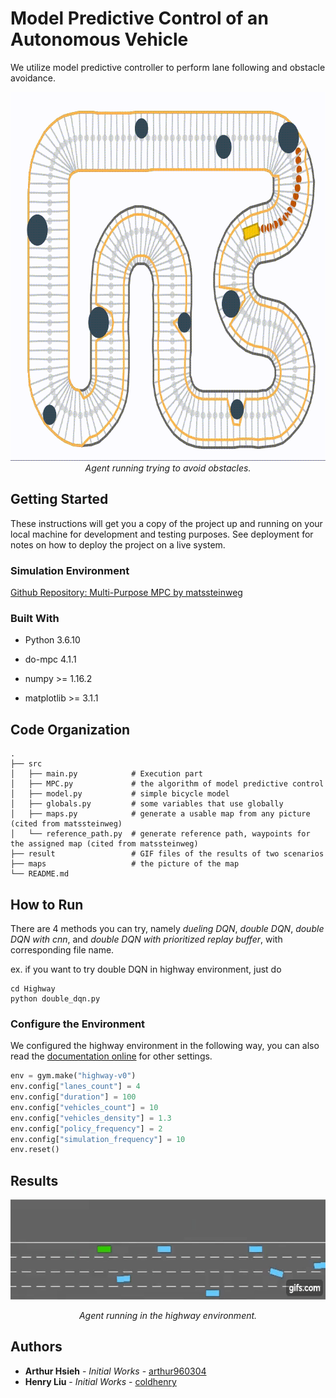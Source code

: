 # Model Predictive Control of an Autonomous Vehicle

We utilize model predictive controller to perform lane following and obstacle avoidance.

<p align="center">
  <img width="760" height="590" src="https://github.com/coldhenry/Model-Predictive-Control-of-Autonomous-Car/blob/main/results/obstacle_avoidance.gif"/><br/>
  <em>Agent running trying to avoid obstacles.</em>
</p>

## Getting Started

These instructions will get you a copy of the project up and running on your local machine for development and testing purposes. See deployment for notes on how to deploy the project on a live system.

### Simulation Environment

[Github Repository: Multi-Purpose MPC by matssteinweg](https://github.com/matssteinweg/Multi-Purpose-MPC)

### Built With

* Python 3.6.10

* do-mpc 4.1.1

* numpy >= 1.16.2

* matplotlib >= 3.1.1

## Code Organization

```
.
├── src                    
│   ├── main.py            # Execution part
│   ├── MPC.py             # the algorithm of model predictive control
│   ├── model.py           # simple bicycle model
│   ├── globals.py         # some variables that use globally
│   ├── maps.py            # generate a usable map from any picture (cited from matssteinweg)
│   └── reference_path.py  # generate reference path, waypoints for the assigned map (cited from matssteinweg)
├── result                 # GIF files of the results of two scenarios
├── maps                   # the picture of the map
└── README.md
```

## How to Run

There are 4 methods you can try, namely *dueling DQN*, *double DQN*, *double DQN with cnn*, and *double DQN with prioritized replay buffer*, with corresponding file name.

ex. if you want to try double DQN in highway environment, just do
```
cd Highway
python double_dqn.py
```

### Configure the Environment

We configured the highway environment in the following way, you can also read the [documentation online](https://highway-env.readthedocs.io/en/latest/quickstart.html#configuring-an-environment) for other settings.

```python
env = gym.make("highway-v0")
env.config["lanes_count"] = 4
env.config["duration"] = 100
env.config["vehicles_count"] = 10
env.config["vehicles_density"] = 1.3
env.config["policy_frequency"] = 2
env.config["simulation_frequency"] = 10
env.reset()
```

## Results

<p align="center">
  <img width="640" height="160" src="https://github.com/arthur960304/dqn-dense-traffic/blob/main/doc/highway.gif"/><br/>
</p>
<p align="center">
  <em>Agent running in the highway environment.</em>
</p>


## Authors

* **Arthur Hsieh** - <i>Initial Works</i> - [arthur960304](https://github.com/arthur960304)
* **Henry Liu** - <i>Initial Works</i> - [coldhenry](https://github.com/coldhenry)
